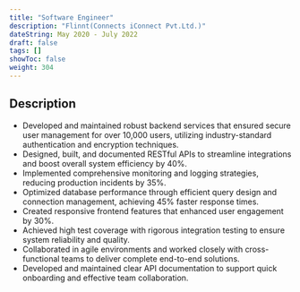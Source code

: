 ```yaml
---
title: "Software Engineer"
description: "Flinnt(Connects iConnect Pvt.Ltd.)"
dateString: May 2020 - July 2022
draft: false
tags: []
showToc: false
weight: 304
---
```


## Description

- Developed and maintained robust backend services that ensured secure user management for over 10,000 users, utilizing industry-standard authentication and encryption techniques.
- Designed, built, and documented RESTful APIs to streamline integrations and boost overall system efficiency by 40%.
- Implemented comprehensive monitoring and logging strategies, reducing production incidents by 35%.
- Optimized database performance through efficient query design and connection management, achieving 45% faster response times.
- Created responsive frontend features that enhanced user engagement by 30%.
- Achieved high test coverage with rigorous integration testing to ensure system reliability and quality.
- Collaborated in agile environments and worked closely with cross-functional teams to deliver complete end-to-end solutions.
- Developed and maintained clear API documentation to support quick onboarding and effective team collaboration.

